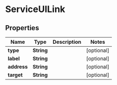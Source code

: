 

# ServiceUILink


## Properties

Name | Type | Description | Notes
------------ | ------------- | ------------- | -------------
**type** | **String** |  |  [optional]
**label** | **String** |  |  [optional]
**address** | **String** |  |  [optional]
**target** | **String** |  |  [optional]




